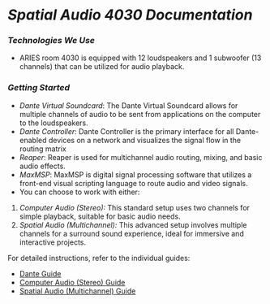 # *Spatial Audio 4030 Documentation*

### *Technologies We Use*

- ARIES room 4030 is equipped with 12 loudspeakers and 1 subwoofer (13 channels) that can be utilized for audio playback.

### *Getting Started*
- *Dante Virtual Soundcard*:  The Dante Virtual Soundcard allows for multiple channels of audio to be sent from applications on the computer to the loudspeakers.
- *Dante Controller*: Dante Controller is the primary interface for all Dante-enabled devices on a network and visualizes the signal flow in the routing matrix
- *Reaper*: Reaper is used for multichannel audio routing, mixing, and basic audio effects.
- *MaxMSP*: MaxMSP is digital signal processing software that utilizes a front-end visual scripting language to route audio and video signals.
- You can choose to work with either: 
1. *Computer Audio (Stereo):* This standard setup uses two channels for simple playback, suitable for basic audio needs.
2. *Spatial Audio (Multichannel):* This advanced setup involves multiple channels for a surround sound experience, ideal for immersive and interactive projects.

For detailed instructions, refer to the individual guides:

- [Dante Guide](./SpatialAudio/dante.md)
- [Computer Audio (Stereo) Guide](./SpatialAudio/stereo.md)
- [Spatial Audio (Multichannel) Guide](./SpatialAudio/multi.md)
